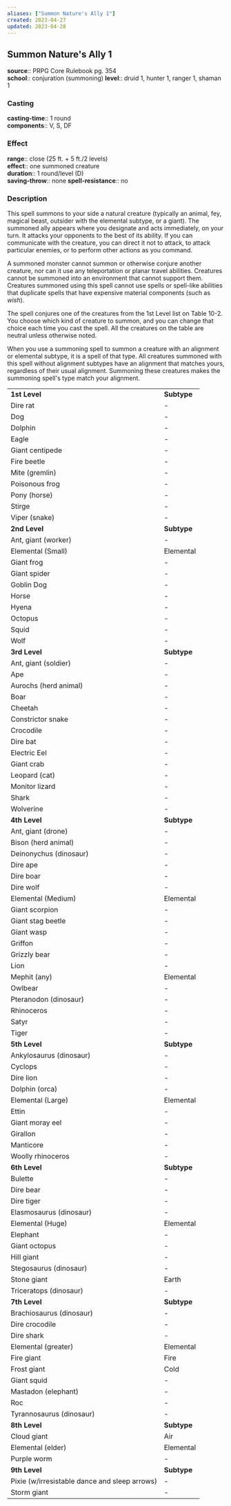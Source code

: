 ```yaml
---
aliases: ["Summon Nature's Ally 1"]
created: 2023-04-27
updated: 2023-04-28
---
```


## Summon Nature's Ally 1

**source**:: PRPG Core Rulebook pg. 354  
**school**:: conjuration (summoning)
**level**:: druid 1, hunter 1, ranger 1, shaman 1

### Casting

**casting-time**:: 1 round  
**components**:: V, S, DF

### Effect

**range**:: close (25 ft. + 5 ft./2 levels)  
**effect**:: one summoned creature  
**duration**:: 1 round/level (D)  
**saving-throw**:: none
**spell-resistance**:: no

### Description

This spell summons to your side a natural creature (typically an animal, fey, magical beast, outsider with the elemental subtype, or a giant). The summoned ally appears where you designate and acts immediately, on your turn. It attacks your opponents to the best of its ability. If you can communicate with the creature, you can direct it not to attack, to attack particular enemies, or to perform other actions as you command.  
  
A summoned monster cannot summon or otherwise conjure another creature, nor can it use any teleportation or planar travel abilities. Creatures cannot be summoned into an environment that cannot support them. Creatures summoned using this spell cannot use spells or spell-like abilities that duplicate spells that have expensive material components (such as *wish*).  
  
The spell conjures one of the creatures from the 1st Level list on Table 10-2. You choose which kind of creature to summon, and you can change that choice each time you cast the spell. All the creatures on the table are neutral unless otherwise noted.  
  
When you use a summoning spell to summon a creature with an alignment or elemental subtype, it is a spell of that type. All creatures summoned with this spell without alignment subtypes have an alignment that matches yours, regardless of their usual alignment. Summoning these creatures makes the summoning spell's type match your alignment.

|                                               |             |
|-----------------------------------------------|-------------|
| **1st Level**                                 | **Subtype** |
| Dire rat                                      | \-          |
| Dog                                           | \-          |
| Dolphin                                       | \-          |
| Eagle                                         | \-          |
| Giant centipede                               | \-          |
| Fire beetle                                   | \-          |
| Mite (gremlin)                                | \-          |
| Poisonous frog                                | \-          |
| Pony (horse)                                  | \-          |
| Stirge                                        | \-          |
| Viper (snake)                                 | \-          |
| **2nd Level**                                 | **Subtype** |
| Ant, giant (worker)                           | \-          |
| Elemental (Small)                             | Elemental   |
| Giant frog                                    | \-          |
| Giant spider                                  | \-          |
| Goblin Dog                                    | \-          |
| Horse                                         | \-          |
| Hyena                                         | \-          |
| Octopus                                       | \-          |
| Squid                                         | \-          |
| Wolf                                          | \-          |
| **3rd Level**                                 | **Subtype** |
| Ant, giant (soldier)                          | \-          |
| Ape                                           | \-          |
| Aurochs (herd animal)                         | \-          |
| Boar                                          | \-          |
| Cheetah                                       | \-          |
| Constrictor snake                             | \-          |
| Crocodile                                     | \-          |
| Dire bat                                      | \-          |
| Electric Eel                                  | \-          |
| Giant crab                                    | \-          |
| Leopard (cat)                                 | \-          |
| Monitor lizard                                | \-          |
| Shark                                         | \-          |
| Wolverine                                     | \-          |
| **4th Level**                                 | **Subtype** |
| Ant, giant (drone)                            | \-          |
| Bison (herd animal)                           | \-          |
| Deinonychus (dinosaur)                        | \-          |
| Dire ape                                      | \-          |
| Dire boar                                     | \-          |
| Dire wolf                                     | \-          |
| Elemental (Medium)                            | Elemental   |
| Giant scorpion                                | \-          |
| Giant stag beetle                             | \-          |
| Giant wasp                                    | \-          |
| Griffon                                       | \-          |
| Grizzly bear                                  | \-          |
| Lion                                          | \-          |
| Mephit (any)                                  | Elemental   |
| Owlbear                                       | \-          |
| Pteranodon (dinosaur)                         | \-          |
| Rhinoceros                                    | \-          |
| Satyr                                         | \-          |
| Tiger                                         | \-          |
| **5th Level**                                 | **Subtype** |
| Ankylosaurus (dinosaur)                       | \-          |
| Cyclops                                       | \-          |
| Dire lion                                     | \-          |
| Dolphin (orca)                                | \-          |
| Elemental (Large)                             | Elemental   |
| Ettin                                         | \-          |
| Giant moray eel                               | \-          |
| Girallon                                      | \-          |
| Manticore                                     | \-          |
| Woolly rhinoceros                             | \-          |
| **6th Level**                                 | **Subtype** |
| Bulette                                       | \-          |
| Dire bear                                     | \-          |
| Dire tiger                                    | \-          |
| Elasmosaurus (dinosaur)                       | \-          |
| Elemental (Huge)                              | Elemental   |
| Elephant                                      | \-          |
| Giant octopus                                 | \-          |
| Hill giant                                    | \-          |
| Stegosaurus (dinosaur)                        | \-          |
| Stone giant                                   | Earth       |
| Triceratops (dinosaur)                        | \-          |
| **7th Level**                                 | **Subtype** |
| Brachiosaurus (dinosaur)                      | \-          |
| Dire crocodile                                | \-          |
| Dire shark                                    | \-          |
| Elemental (greater)                           | Elemental   |
| Fire giant                                    | Fire        |
| Frost giant                                   | Cold        |
| Giant squid                                   | \-          |
| Mastadon (elephant)                           | \-          |
| Roc                                           | \-          |
| Tyrannosaurus (dinosaur)                      | \-          |
| **8th Level**                                 | **Subtype** |
| Cloud giant                                   | Air         |
| Elemental (elder)                             | Elemental   |
| Purple worm                                   | \-          |
| **9th Level**                                 | **Subtype** |
| Pixie (w/irresistable dance and sleep arrows) | \-          |
| Storm giant                                   | \-          |
